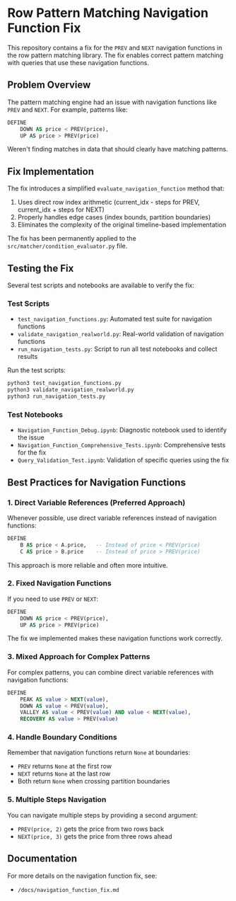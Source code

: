 # Row Pattern Matching Navigation Function Fix

This repository contains a fix for the `PREV` and `NEXT` navigation functions in the row pattern matching library. The fix enables correct pattern matching with queries that use these navigation functions.

## Problem Overview

The pattern matching engine had an issue with navigation functions like `PREV` and `NEXT`. For example, patterns like:

```sql
DEFINE
    DOWN AS price < PREV(price),
    UP AS price > PREV(price)
```

Weren't finding matches in data that should clearly have matching patterns.

## Fix Implementation

The fix introduces a simplified `evaluate_navigation_function` method that:

1. Uses direct row index arithmetic (current_idx - steps for PREV, current_idx + steps for NEXT)
2. Properly handles edge cases (index bounds, partition boundaries)
3. Eliminates the complexity of the original timeline-based implementation

The fix has been permanently applied to the `src/matcher/condition_evaluator.py` file.

## Testing the Fix

Several test scripts and notebooks are available to verify the fix:

### Test Scripts

- `test_navigation_functions.py`: Automated test suite for navigation functions
- `validate_navigation_realworld.py`: Real-world validation of navigation functions
- `run_navigation_tests.py`: Script to run all test notebooks and collect results

Run the test scripts:

```bash
python3 test_navigation_functions.py
python3 validate_navigation_realworld.py
python3 run_navigation_tests.py
```

### Test Notebooks

- `Navigation_Function_Debug.ipynb`: Diagnostic notebook used to identify the issue
- `Navigation_Function_Comprehensive_Tests.ipynb`: Comprehensive tests for the fix
- `Query_Validation_Test.ipynb`: Validation of specific queries using the fix

## Best Practices for Navigation Functions

### 1. Direct Variable References (Preferred Approach)

Whenever possible, use direct variable references instead of navigation functions:

```sql
DEFINE
    B AS price < A.price,   -- Instead of price < PREV(price)
    C AS price > B.price    -- Instead of price > PREV(price)
```

This approach is more reliable and often more intuitive.

### 2. Fixed Navigation Functions

If you need to use `PREV` or `NEXT`:

```sql
DEFINE
    DOWN AS price < PREV(price),
    UP AS price > PREV(price)
```

The fix we implemented makes these navigation functions work correctly.

### 3. Mixed Approach for Complex Patterns

For complex patterns, you can combine direct variable references with navigation functions:

```sql
DEFINE
    PEAK AS value > NEXT(value),
    DOWN AS value < PREV(value),
    VALLEY AS value < PREV(value) AND value < NEXT(value),
    RECOVERY AS value > PREV(value)
```

### 4. Handle Boundary Conditions

Remember that navigation functions return `None` at boundaries:
- `PREV` returns `None` at the first row
- `NEXT` returns `None` at the last row
- Both return `None` when crossing partition boundaries

### 5. Multiple Steps Navigation

You can navigate multiple steps by providing a second argument:
- `PREV(price, 2)` gets the price from two rows back
- `NEXT(price, 3)` gets the price from three rows ahead

## Documentation

For more details on the navigation function fix, see:
- `/docs/navigation_function_fix.md`
